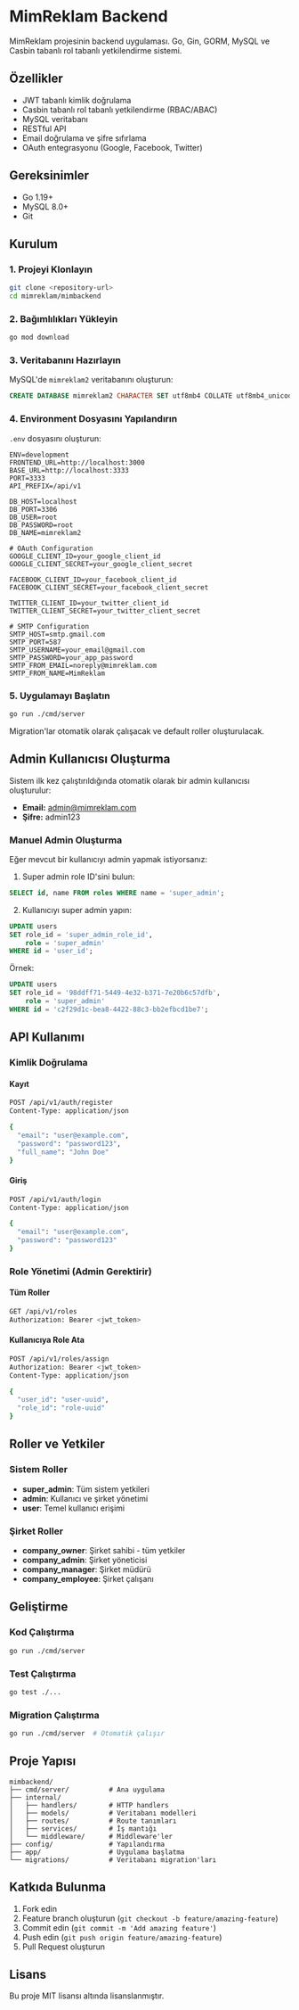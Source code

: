 # MimReklam Backend

MimReklam projesinin backend uygulaması. Go, Gin, GORM, MySQL ve Casbin tabanlı rol tabanlı yetkilendirme sistemi.

## Özellikler

- JWT tabanlı kimlik doğrulama
- Casbin tabanlı rol tabanlı yetkilendirme (RBAC/ABAC)
- MySQL veritabanı
- RESTful API
- Email doğrulama ve şifre sıfırlama
- OAuth entegrasyonu (Google, Facebook, Twitter)

## Gereksinimler

- Go 1.19+
- MySQL 8.0+
- Git

## Kurulum

### 1. Projeyi Klonlayın

```bash
git clone <repository-url>
cd mimreklam/mimbackend
```

### 2. Bağımlılıkları Yükleyin

```bash
go mod download
```

### 3. Veritabanını Hazırlayın

MySQL'de `mimreklam2` veritabanını oluşturun:

```sql
CREATE DATABASE mimreklam2 CHARACTER SET utf8mb4 COLLATE utf8mb4_unicode_ci;
```

### 4. Environment Dosyasını Yapılandırın

`.env` dosyasını oluşturun:

```env
ENV=development
FRONTEND_URL=http://localhost:3000
BASE_URL=http://localhost:3333
PORT=3333
API_PREFIX=/api/v1

DB_HOST=localhost
DB_PORT=3306
DB_USER=root
DB_PASSWORD=root
DB_NAME=mimreklam2

# OAuth Configuration
GOOGLE_CLIENT_ID=your_google_client_id
GOOGLE_CLIENT_SECRET=your_google_client_secret

FACEBOOK_CLIENT_ID=your_facebook_client_id
FACEBOOK_CLIENT_SECRET=your_facebook_client_secret

TWITTER_CLIENT_ID=your_twitter_client_id
TWITTER_CLIENT_SECRET=your_twitter_client_secret

# SMTP Configuration
SMTP_HOST=smtp.gmail.com
SMTP_PORT=587
SMTP_USERNAME=your_email@gmail.com
SMTP_PASSWORD=your_app_password
SMTP_FROM_EMAIL=noreply@mimreklam.com
SMTP_FROM_NAME=MimReklam
```

### 5. Uygulamayı Başlatın

```bash
go run ./cmd/server
```

Migration'lar otomatik olarak çalışacak ve default roller oluşturulacak.

## Admin Kullanıcısı Oluşturma

Sistem ilk kez çalıştırıldığında otomatik olarak bir admin kullanıcısı oluşturulur:

- **Email:** admin@mimreklam.com
- **Şifre:** admin123

### Manuel Admin Oluşturma

Eğer mevcut bir kullanıcıyı admin yapmak istiyorsanız:

1. Super admin role ID'sini bulun:
```sql
SELECT id, name FROM roles WHERE name = 'super_admin';
```

2. Kullanıcıyı super admin yapın:
```sql
UPDATE users
SET role_id = 'super_admin_role_id',
    role = 'super_admin'
WHERE id = 'user_id';
```

Örnek:
```sql
UPDATE users
SET role_id = '98ddff71-5449-4e32-b371-7e20b6c57dfb',
    role = 'super_admin'
WHERE id = 'c2f29d1c-bea8-4422-88c3-bb2efbcd1be7';
```

## API Kullanımı

### Kimlik Doğrulama

#### Kayıt
```bash
POST /api/v1/auth/register
Content-Type: application/json

{
  "email": "user@example.com",
  "password": "password123",
  "full_name": "John Doe"
}
```

#### Giriş
```bash
POST /api/v1/auth/login
Content-Type: application/json

{
  "email": "user@example.com",
  "password": "password123"
}
```

### Role Yönetimi (Admin Gerektirir)

#### Tüm Roller
```bash
GET /api/v1/roles
Authorization: Bearer <jwt_token>
```

#### Kullanıcıya Role Ata
```bash
POST /api/v1/roles/assign
Authorization: Bearer <jwt_token>
Content-Type: application/json

{
  "user_id": "user-uuid",
  "role_id": "role-uuid"
}
```

## Roller ve Yetkiler

### Sistem Roller

- **super_admin**: Tüm sistem yetkileri
- **admin**: Kullanıcı ve şirket yönetimi
- **user**: Temel kullanıcı erişimi

### Şirket Roller

- **company_owner**: Şirket sahibi - tüm yetkiler
- **company_admin**: Şirket yöneticisi
- **company_manager**: Şirket müdürü
- **company_employee**: Şirket çalışanı

## Geliştirme

### Kod Çalıştırma

```bash
go run ./cmd/server
```

### Test Çalıştırma

```bash
go test ./...
```

### Migration Çalıştırma

```bash
go run ./cmd/server  # Otomatik çalışır
```

## Proje Yapısı

```
mimbackend/
├── cmd/server/          # Ana uygulama
├── internal/
│   ├── handlers/        # HTTP handlers
│   ├── models/          # Veritabanı modelleri
│   ├── routes/          # Route tanımları
│   ├── services/        # İş mantığı
│   └── middleware/      # Middleware'ler
├── config/              # Yapılandırma
├── app/                 # Uygulama başlatma
└── migrations/          # Veritabanı migration'ları
```

## Katkıda Bulunma

1. Fork edin
2. Feature branch oluşturun (`git checkout -b feature/amazing-feature`)
3. Commit edin (`git commit -m 'Add amazing feature'`)
4. Push edin (`git push origin feature/amazing-feature`)
5. Pull Request oluşturun

## Lisans

Bu proje MIT lisansı altında lisanslanmıştır.